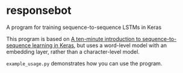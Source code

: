 # responsebot
A program for training sequence-to-sequence LSTMs in Keras

This program is based on 
[A ten-minute introduction to sequence-to-sequence learning in Keras](https://blog.keras.io/a-ten-minute-introduction-to-sequence-to-sequence-learning-in-keras.html),
but uses a word-level model with an embedding layer, rather than a character-level model.

`example_usage.py` demonstrates how you can use the program.
